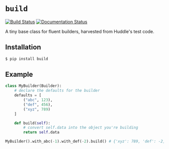 `build`
=======

[![Build Status](https://travis-ci.org/benjamin-hodgson/build.svg?branch=master)](https://travis-ci.org/benjamin-hodgson/build)
[![Documentation Status](https://readthedocs.org/projects/build/badge/?version=v1.0.1)](https://readthedocs.org/projects/build/?badge=v1.0.1)

A tiny base class for fluent builders, harvested from Huddle's test code.


Installation
------------

```bash
$ pip install build
```

Example
-------

```python
class MyBuilder(Builder):
    # declare the defaults for the builder
    defaults = [
        ("abc", 123),
        ("def", 456),
        ("xyz", 789)
    ]

    def build(self):
        # convert self.data into the object you're building
        return self.data

MyBuilder().with_abc(-1).with_def(-2).build() # {'xyz': 789, 'def': -2, 'abc': -1}
```
